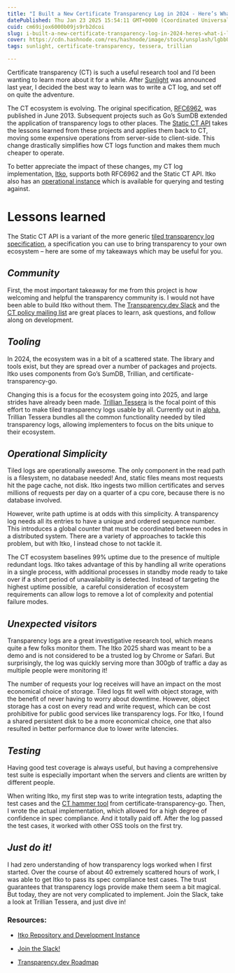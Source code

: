 ```yaml
---
title: "I Built a New Certificate Transparency Log in 2024 - Here’s What I Learned"
datePublished: Thu Jan 23 2025 15:54:11 GMT+0000 (Coordinated Universal Time)
cuid: cm69ijox6000b09js9rb2dcoi
slug: i-built-a-new-certificate-transparency-log-in-2024-heres-what-i-learned
cover: https://cdn.hashnode.com/res/hashnode/image/stock/unsplash/lgbbUZ7VHJI/upload/8a97fd16c87082eda1bf29ef0b052ff3.jpeg
tags: sunlight, certificate-transparency, tessera, trillian

---
```


Certificate transparency (CT) is such a useful research tool and I’d been wanting to learn more about it for a while. After [Sunlight](https://sunlight.dev) was announced last year, I decided the best way to learn was to write a CT log, and set off on quite the adventure.

The CT ecosystem is evolving. The original specification, [RFC6962](https://datatracker.ietf.org/doc/html/rfc6962), was published in June 2013. Subsequent projects such as Go’s SumDB extended the application of transparency logs to other places. The [Static CT API](https://c2sp.org/static-ct-api) takes the lessons learned from these projects and applies them back to CT, moving some expensive operations from server-side to client-side. This change drastically simplifies how CT logs function and makes them much cheaper to operate.

To better appreciate the impact of these changes, my CT log implementation, [Itko](https://github.com/aditsachde/itko), supports both RFC6962 and the Static CT API. Itko also has an [operational instance](https://github.com/aditsachde/itko?tab=readme-ov-file#public-instance) which is available for querying and testing against.

# **Lessons learned**

The Static CT API is a variant of the more generic [tiled transparency log specification](https://c2sp.org/tlog-tiles), a specification you can use to bring transparency to your own ecosystem – here are some of my takeaways which may be useful for you.

## *Community*

First, the most important takeaway for me from this project is how welcoming and helpful the transparency community is. I would not have been able to build Itko without them. The [Transparency.dev Slack](https://join.slack.com/t/transparency-dev/shared_invite/zt-27pkqo21d-okUFhur7YZ0rFoJVIOPznQ) and the [CT policy mailing list](https://groups.google.com/a/chromium.org/g/ct-policy) are great places to learn, ask questions, and follow along on development.

## *Tooling*

In 2024, the ecosystem was in a bit of a scattered state. The library and tools exist, but they are spread over a number of packages and projects. Itko uses components from Go’s SumDB, Trillian, and certificate-transparency-go.

Changing this is a focus for the ecosystem going into 2025, and large strides have already been made. [Trillian Tessera](https://github.com/transparency-dev/trillian-tessera) is the focal point of this effort to make tiled transparency logs usable by all. Currently out in [alpha](https://blog.transparency.dev/announcing-the-alpha-release-of-trillian-tessera), Trillian Tessera bundles all the common functionality needed by tiled transparency logs, allowing implementers to focus on the bits unique to their ecosystem.

## *Operational Simplicity*

Tiled logs are operationally awesome. The only component in the read path is a filesystem, no database needed! And, static files means most requests hit the page cache, not disk. Itko ingests two million certificates and serves millions of requests per day on a quarter of a cpu core, because there is no database involved.

However, write path uptime is at odds with this simplicity. A transparency log needs all its entries to have a unique and ordered sequence number. This introduces a global counter that must be coordinated between nodes in a distributed system. There are a variety of approaches to tackle this problem, but with Itko, I instead chose to not tackle it.

The CT ecosystem baselines 99% uptime due to the presence of multiple redundant logs. Itko takes advantage of this by handling all write operations in a single process, with additional processes in standby mode ready to take over if a short period of unavailability is detected. Instead of targeting the highest uptime possible,  a careful consideration of ecosystem requirements can allow logs to remove a lot of complexity and potential failure modes.

## *Unexpected visitors*

Transparency logs are a great investigative research tool, which means quite a few folks monitor them. The Itko 2025 shard was meant to be a demo and is not considered to be a trusted log by Chrome or Safari. But surprisingly, the log was quickly serving more than 300gb of traffic a day as multiple people were monitoring it!

The number of requests your log receives will have an impact on the most economical choice of storage. Tiled logs fit well with object storage, with the benefit of never having to worry about downtime. However, object storage has a cost on every read and write request, which can be cost prohibitive for public good services like transparency logs. For Itko, I found a shared persistent disk to be a more economical choice, one that also resulted in better performance due to lower write latencies.

## *Testing*

Having good test coverage is always useful, but having a comprehensive test suite is especially important when the servers and clients are written by different people.

When writing Itko, my first step was to write integration tests, adapting the test cases and the [CT hammer tool](https://github.com/google/certificate-transparency-go/blob/master/trillian/integration/ct_hammer/main.go) from certificate-transparency-go. Then, I wrote the actual implementation, which allowed for a high degree of confidence in spec compliance. And it totally paid off. After the log passed the test cases, it worked with other OSS tools on the first try.

## *Just do it!*

I had zero understanding of how transparency logs worked when I first started. Over the course of about 40 extremely scattered hours of work, I was able to get Itko to pass its spec compliance test cases. The trust guarantees that transparency logs provide make them seem a bit magical. But today, they are not very complicated to implement. Join the Slack, take a look at Trillian Tessera, and just dive in!

### **Resources:**

* [Itko Repository and Development Instance](https://github.com/aditsachde/itko)
    
* [Join the Slack!](https://transparency-dev.slack.com/join/shared_invite/zt-2hw3qg8w6-FTaCast0CflW~EuaDTpLwA#/shared-invite/email)
    
* [Transparency.dev Roadmap](https://github.com/transparency-dev)
